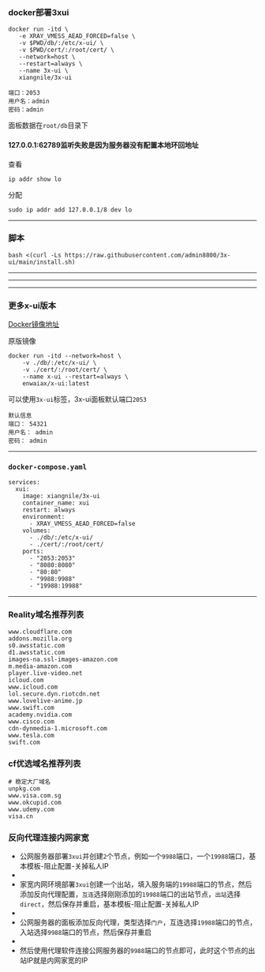 ###  docker部署3xui

```
docker run -itd \
   -e XRAY_VMESS_AEAD_FORCED=false \
   -v $PWD/db/:/etc/x-ui/ \
   -v $PWD/cert/:/root/cert/ \
   --network=host \
   --restart=always \
   --name 3x-ui \
   xiangnile/3x-ui
```

```
端口：2053
用户名：admin
密码：admin
```

面板数据在`root/db`目录下


#### 127.0.0.1:62789监听失败是因为服务器没有配置本地环回地址
查看
```
ip addr show lo
```
分配
```
sudo ip addr add 127.0.0.1/8 dev lo
```

---
### 脚本
```
bash <(curl -Ls https://raw.githubusercontent.com/admin8800/3x-ui/main/install.sh)
```

---

---

---

###  更多x-ui版本

[Docker镜像地址](https://hub.docker.com/r/enwaiax/x-ui)

原版镜像
```
docker run -itd --network=host \
    -v ./db/:/etc/x-ui/ \
    -v ./cert/:/root/cert/ \
    --name x-ui --restart=always \
    enwaiax/x-ui:latest
```

可以使用`3x-ui`标签，3x-ui面板默认端口`2053`


```
默认信息
端口： 54321
用户名： admin
密码： admin
```

---

### `docker-compose.yaml`
```
services:
  xui:
    image: xiangnile/3x-ui
    container_name: xui
    restart: always
    environment:
      - XRAY_VMESS_AEAD_FORCED=false
    volumes:
      - ./db/:/etc/x-ui/
      - ./cert/:/root/cert/
    ports:
      - "2053:2053"
      - "8080:8080"
      - "80:80"
      - "9988:9988"
      - "19988:19988"
```



---
### Reality域名推荐列表
```
www.cloudflare.com
addons.mozilla.org
s0.awsstatic.com
d1.awsstatic.com
images-na.ssl-images-amazon.com
m.media-amazon.com
player.live-video.net
icloud.com
www.icloud.com
lol.secure.dyn.riotcdn.net
www.lovelive-anime.jp
www.swift.com
academy.nvidia.com
www.cisco.com
cdn-dynmedia-1.microsoft.com
www.tesla.com
swift.com
```


### cf优选域名推荐列表
```
# 稳定大厂域名
unpkg.com
www.visa.com.sg
www.okcupid.com
www.udemy.com
visa.cn
```



### 反向代理连接内网家宽

- 公网服务器部署`3xui`并创建`2`个节点，例如一个`9988`端口，一个`19988`端口，基本模板-阻止配置-关掉私人IP
- 
- 家宽内网环境部署`3xui`创建一个出站，填入服务端的`19988`端口的节点，然后添加反向代理配置，`互连`选择刚刚添加的`19988`端口的出站节点，`出站`选择`direct`，然后保存并重启，基本模板-阻止配置-关掉私人IP
- 
- 公网服务器的面板添加反向代理，类型选择`门户`，互连选择`19988`端口的节点，入站选择`9988`端口的节点，然后保存并重启
- 
- 然后使用代理软件连接公网服务器的`9988`端口的节点即可，此时这个节点的出站IP就是内网家宽的IP

